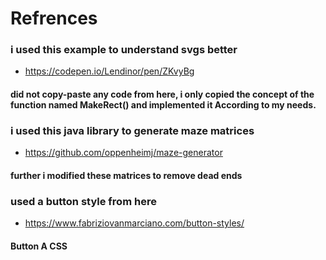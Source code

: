 # Refrences 
### i used this example to understand svgs better
- https://codepen.io/Lendinor/pen/ZKvyBg

#### did not copy-paste any code from here, i only copied the concept of the function named MakeRect() and implemented it According to my needs.

### i used this java library to generate maze matrices 
- https://github.com/oppenheimj/maze-generator
#### further i modified these matrices to remove dead ends

### used a button style from here 
- https://www.fabriziovanmarciano.com/button-styles/
#### Button A CSS